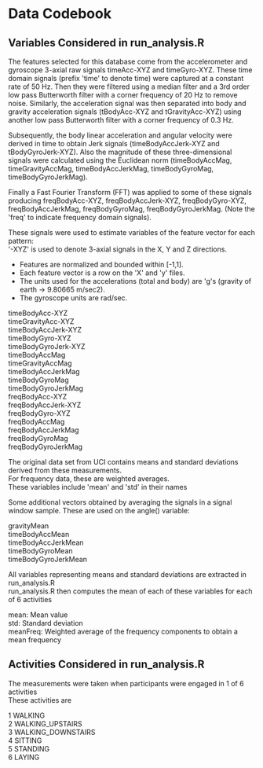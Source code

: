 # Data Codebook

## Variables Considered in run_analysis.R 

The features selected for this database come from the accelerometer and gyroscope 3-axial raw signals timeAcc-XYZ and timeGyro-XYZ. These time domain signals (prefix 'time' to denote time) were captured at a constant rate of 50 Hz. Then they were filtered using a median filter and a 3rd order low pass Butterworth filter with a corner frequency of 20 Hz to remove noise. Similarly, the acceleration signal was then separated into body and gravity acceleration signals (tBodyAcc-XYZ and tGravityAcc-XYZ) using another low pass Butterworth filter with a corner frequency of 0.3 Hz. 

Subsequently, the body linear acceleration and angular velocity were derived in time to obtain Jerk signals (timeBodyAccJerk-XYZ and tBodyGyroJerk-XYZ). Also the magnitude of these three-dimensional signals were calculated using the Euclidean norm (timeBodyAccMag, timeGravityAccMag, timeBodyAccJerkMag, timeBodyGyroMag, timeBodyGyroJerkMag). 

Finally a Fast Fourier Transform (FFT) was applied to some of these signals producing freqBodyAcc-XYZ, freqBodyAccJerk-XYZ, freqBodyGyro-XYZ, freqBodyAccJerkMag, freqBodyGyroMag, freqBodyGyroJerkMag. (Note the 'freq' to indicate frequency domain signals). 

These signals were used to estimate variables of the feature vector for each pattern:  
'-XYZ' is used to denote 3-axial signals in the X, Y and Z directions.

- Features are normalized and bounded within [-1,1]. 
- Each feature vector is a row on the 'X' and 'y' files. 
- The units used for the accelerations (total and body) are 'g's (gravity of earth -> 9.80665 m/sec2). 
- The gyroscope units are rad/sec.

timeBodyAcc-XYZ  
timeGravityAcc-XYZ  
timeBodyAccJerk-XYZ  
timeBodyGyro-XYZ  
timeBodyGyroJerk-XYZ  
timeBodyAccMag  
timeGravityAccMag  
timeBodyAccJerkMag  
timeBodyGyroMag  
timeBodyGyroJerkMag  
freqBodyAcc-XYZ  
freqBodyAccJerk-XYZ  
freqBodyGyro-XYZ  
freqBodyAccMag  
freqBodyAccJerkMag  
freqBodyGyroMag  
freqBodyGyroJerkMag  

The original data set from UCI contains means and standard deviations derived from these measurements.   
For frequency data, these are weighted averages.  
These variables include 'mean' and 'std' in their names  

Some additional vectors obtained by averaging the signals in a signal window sample. These are used on the angle() variable:

gravityMean  
timeBodyAccMean  
timeBodyAccJerkMean  
timeBodyGyroMean  
timeBodyGyroJerkMean  

All variables representing means and standard deviations are extracted in run_analysis.R  
run_analysis.R then computes the mean of each of these variables for each of 6 activities  

mean: Mean value  
std: Standard deviation  
meanFreq: Weighted average of the frequency components to obtain a mean frequency  


## Activities Considered in run_analysis.R
The measurements were taken when participants were engaged in 1 of 6 activities  
These activities are  

1 WALKING  
2 WALKING_UPSTAIRS  
3 WALKING_DOWNSTAIRS  
4 SITTING  
5 STANDING  
6 LAYING  



